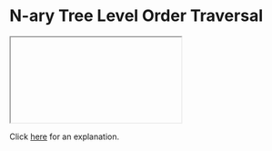 # N-ary Tree Level Order Traversal 

<iframe></iframe>

Click [here](Explanation.md) for an explanation.

